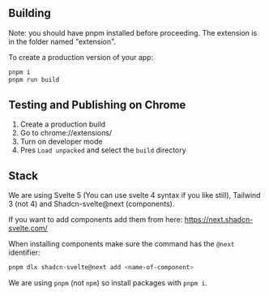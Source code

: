 ## Building
Note: you should have pnpm installed before proceeding. The extension is in the folder named "extension".

To create a production version of your app: 

```bash
pnpm i
pnpm run build
```

## Testing and Publishing on Chrome

1. Create a production build
2. Go to chrome://extensions/
3. Turn on developer mode 
4. Pres `Load unpacked` and select the `build` directory


## Stack
We are using Svelte 5 (You can use svelte 4 syntax if you like still), Tailwind 3 (not 4) and Shadcn-svelte@next (components). 


If you want to add components add them from here: https://next.shadcn-svelte.com/

When installing components make sure the command has the `@next` identifier: 

```bash
pnpm dlx shadcn-svelte@next add <name-of-component>
```

We are using `pnpm` (not `npm`) so install packages with `pnpm i`. 
